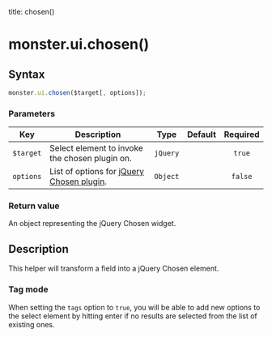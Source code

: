 title: chosen()

# monster.ui.chosen()

## Syntax
```javascript
monster.ui.chosen($target[, options]);
```

### Parameters
Key | Description | Type | Default | Required
:-: | --- | :-: | :-: | :-:
`$target` | Select element to invoke the chosen plugin on. | `jQuery` | | `true`
`options` | List of options for [jQuery Chosen plugin][chosenOptions]. | `Object` | | `false`

### Return value
An object representing the jQuery Chosen widget.

## Description
This helper will transform a field into a jQuery Chosen element.

### Tag mode
When setting the `tags` option to `true`, you will be able to add new options to the select element by hitting enter if no results are selected from the list of existing ones.

[chosenOptions]: https://harvesthq.github.io/chosen/options.html#options
